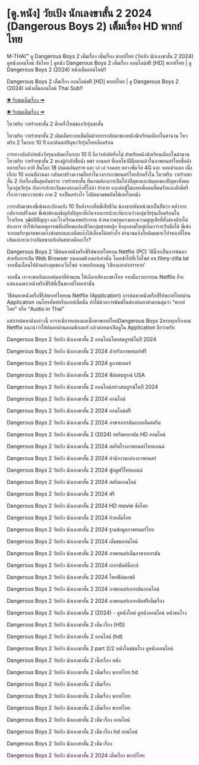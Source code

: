 # [ดู.หนัง] วัยเป้ง นักเลงขาสั้น 2 2024 (Dangerous Boys 2) เต็มเรื่อง HD พากย์ไทย

M-THAI™ ดู Dangerous Boys 2 เต็มเรื่อง เต็มเรื่อง พากย์ไทย (วัยเป้ง นักเลงขาสั้น 2 2024) ดูหนังออนไลน์ ซับไทย | ดูหนัง Dangerous Boys 2  เต็มเรื่อง ออนไลน์ฟรี [HD] พากย์ไทย | ดู Dangerous Boys 2 (2024) หนังเต็มออนไลน์!!


Dangerous Boys 2 เต็มเรื่อง ออนไลน์ฟรี [HD] พากย์ไทย | ดู Dangerous Boys 2 (2024) หนังเต็มออนไลน์ Thai Sub!!

[◉ รับชมเต็มเรื่อง ➠](https://movieonlienfilm.blogspot.com/2024/10/dangerous-boys-2-full-movie-hd-thai.html) 

[◉ รับชมเต็มเรื่อง ➠](https://movieonlienfilm.blogspot.com/2024/10/dangerous-boys-2-full-movie-hd-thai.html) 


ไหวพริบ วายร้ายขาสั้น 2 ศึกครั้งใหม่ของวัยรุ่นขาสั้น

ไหวพริบ วายร้ายขาสั้น 2 เติมเต็มระบบเต็มอิ่มด้วยการกลับมาของหนังนักเรียนเผือกในตำนาน ไหวพริบ 2 ในรอบ 10 ปี และต้นตอปัญหาวัยรุ่นไทยเลือดร้อน

การทวงบัลลังก์หนังวัยรุ่นกลับมาในรอบ 10 ปี ถือว่าปกติหรือไม่ สำหรับหนังนักเรียนเผือกในตำนาน ไหวพริบ วายร้ายขาสั้น 2 ของผู้กำกับชื่อดัง พชร อานนท์ ที่เคยโชว์ฝีมือมาแล้วในภาพยนตร์ไทยชื่อดังหลายเรื่อง อาทิ สิ้นโลก 18 ฝนคนอันตราย และ เอ๋ เอ๋ รอคอย หลวงพี่แจ๊ส 4G และ หอแต๋วแตก เมื่อเกือบ 10 ตอนที่ผ่านมา กลับมาสร้างความฮือฮาในวงการภาพยนตร์ไทยอีกครั้งใน ไหวพริบ วายร้ายขาสั้น 2 กับเรื่องสั้นสุดอันตราย วายร้ายขาสั้น ทีมงานต้องการเปิดโปงปัญหาและต้นตอของปัญหาสังคมในกลุ่มวัยรุ่น กับการปะทะกันของสองแก๊งที่ไล่ล่า ท้าทาย และต่อสู้ไม่ถอยเพื่อคนที่ตนรักและศักดิ์ศรี เรื่องราวของวายเพ้ง ภาค 2 จะเป็นอย่างไร ไปติดตามชมกันได้เลยในหนัง

การกลับมาของพี่เพ้งและป๋องแป๋ง 10 ปีหลังจากที่หมี่เสียชีวิต น้องชายหันหน้ามาเป็นปีศาจ หลังจากกลับจากฝรั่งเศส พี่เพ้งต้องเผชิญกับปัญหาที่เกิดจากการปะทะกันระหว่างกลุ่มวัยรุ่นเลือดร้อนในโรงเรียน วุฒิปติปัญญา และโรงเรียนเทพประทาน ด้วยความรุนแรงและความสูญเสียที่ทั้งสองฝ่ายไม่ต้องการ ทำให้เกิดเหตุการณ์ที่เปลี่ยนแปลงชีวิตกลุ่มชายหญิง ซึ่งลุกลามใหญ่เกินกว่าจะรับมือได้ พี่เพ้งจะยอมรับจุดจบของแก๊งซ่อมรถและอดีตแก๊งไส้เลื่อนได้อย่างไร ตำนานแก๊งกิ๊บติดผมจะไปจบลงที่ไหน เส้นแบ่งระหว่างอันธพาลกับอันธพาลคืออะไร?

Dangerous Boys 2 วิธีค้นหาหนังหรือซีรีส์พากย์ไทยบน Netflix (PC)
วิธีนี้จะเป็นการค้นหาสำหรับการเปิด Web Browser บนคอมพิวเตอร์เท่านั้น โดยเข้าไปที่เว็บไซต์ vx.filmy-zilla.lat จากนั้นเลื่อนไปด้านล่างสุดของเว็บไซต์ จะพบกับบเมนู ‘เสียงและคำบรรยาย’

จากนั้น เราจะพบกับแถบค้นหาที่ด้านบน ให้เลือกเสียงภาษาไทย จากนั้นรายการบน Netflix ก็จะแสดงเฉพาะหนังหรือซีรีส์ที่เป็นพากย์ไทยเท่านั้น

วิธีค้นหาหนังหรือซีรีส์พากย์ไทยบน Netflix (Application)
การค้นหาหนังหรือซีรีย์พากย์ไทยผ่าน Application บนโทรศัพท์หรือแทปเล็ตนั้น ทำได้ด้วยการพิมพ์ในช่องค้นหาด้านบนสุดว่า “พากย์ไทย” หรือ “Audio in Thai”

แต่การค้นหาดังกล่าวนี้ อาจจะมีการแสดงผลเนื้อหาพากย์ไทยDangerous Boys 2ครบทุกเรื่องบน Netflix แนะนำว่าให้ค้นหาผ่านคอมพิวเตอร์ แล้วค่อยมาเปิดดูใน Application ดีกว่าครับ


Dangerous Boys 2 วัยเป้ง นักเลงขาสั้น 2 ออนไลน์โดยสมบูรณ์ในปี 2024

Dangerous Boys 2 วัยเป้ง นักเลงขาสั้น 2 2024 สำหรับภาพยนตร์ฟรี

Dangerous Boys 2 วัยเป้ง นักเลงขาสั้น 2 2024 ดูภาพยนตร์

Dangerous Boys 2 วัยเป้ง นักเลงขาสั้น 2 2024 ฟิล์มสมบูรณ์ USA

Dangerous Boys 2 วัยเป้ง นักเลงขาสั้น 2 ออนไลน์อย่างสมบูรณ์ในปี 2024

Dangerous Boys 2 วัยเป้ง นักเลงขาสั้น 2 2024 ออนไลน์

Dangerous Boys 2 วัยเป้ง นักเลงขาสั้น 2 2024 ออนไลน์ฟรี

Dangerous Boys 2 วัยเป้ง นักเลงขาสั้น 2 2024 ภาษาเยอรมันแบบเต็มสตรีม

Dangerous Boys 2 วัยเป้ง นักเลงขาสั้น 2 (2024) สตรีมเยอรมัน HD ออนไลน์

Dangerous Boys 2 วัยเป้ง นักเลงขาสั้น 2 2024 สตรีมโรงภาพยนตร์ไทยแลนด์

Dangerous Boys 2 วัยเป้ง นักเลงขาสั้น 2 2024 สํานักงานกล่องภาพยนตร์

Dangerous Boys 2 วัยเป้ง นักเลงขาสั้น 2 2024 ฟูลมูฟวี่ไทยแลนด์

Dangerous Boys 2 วัยเป้ง นักเลงขาสั้น 2 2024 สตรีมออนไลน์

Dangerous Boys 2 วัยเป้ง นักเลงขาสั้น 2 2024 ฟรี

Dangerous Boys 2 วัยเป้ง นักเลงขาสั้น 2 2024 HD movie ซับไทย

Dangerous Boys 2 วัยเป้ง นักเลงขาสั้น 2 2024 ย้ายเต็มไทย

Dangerous Boys 2 วัยเป้ง นักเลงขาสั้น 2 2024 ฐานข้อมูลภาพยนตร์ไทย

Dangerous Boys 2 วัยเป้ง นักเลงขาสั้น 2 2024 เต็มชมออนไลน์

Dangerous Boys 2 วัยเป้ง นักเลงขาสั้น 2 2024 ภาพยนตร์เต็มภาษาเยอรมัน

Dangerous Boys 2 วัยเป้ง นักเลงขาสั้น 2 2024 เยอรมันคิน็อกซ์

Dangerous Boys 2 วัยเป้ง นักเลงขาสั้น 2 2024 ไทยฟิล์มเอชดี

Dangerous Boys 2 วัยเป้ง นักเลงขาสั้น 2 2024 ภาพยนตร์เยอรมันออนไลน์

Dangerous Boys 2 วัยเป้ง นักเลงขาสั้น 2 2024 ภาพยนตร์เยอรมันฟรีเต็มเรื่อง

Dangerous Boys 2 วัยเป้ง นักเลงขาสั้น 2 (2024) - ดูหนังใหม่ ดูหนังออนไลน์ หนังชนโรง

Dangerous Boys 2 วัยเป้ง นักเลงขาสั้น 2 เต็ม เรื่อง (HD)

Dangerous Boys 2 วัยเป้ง นักเลงขาสั้น 2 ออนไลน์ (hd)

Dangerous Boys 2 วัยเป้ง นักเลงขาสั้น 2 part 2/2 หนังใหม่ชนโรง ดูหนังออนไลน์

Dangerous Boys 2 วัยเป้ง นักเลงขาสั้น 2 เนื้อเรื่อง หนัง

Dangerous Boys 2 วัยเป้ง นักเลงขาสั้น 2 เต็มเรื่อง พากย์ไทย hd

Dangerous Boys 2 วัยเป้ง นักเลงขาสั้น 2 เต็มเรื่อง

Dangerous Boys 2 วัยเป้ง นักเลงขาสั้น 2 เต็มเรื่อง พากย์ไทย

Dangerous Boys 2 วัยเป้ง นักเลงขาสั้น 2 เต็มเรื่อง พากย์ไทย

Dangerous Boys 2 วัยเป้ง นักเลงขาสั้น 2 เต็ม เรื่อง ออนไลน์

Dangerous Boys 2 วัยเป้ง นักเลงขาสั้น 2 เต็ม เรื่อง hd ออนไลน์

Dangerous Boys 2 วัยเป้ง นักเลงขาสั้น 2 เต็ม เรื่อง

Dangerous Boys 2 วัยเป้ง นักเลงขาสั้น 2 2024 เต็มเรื่อง พากย์ไทย
